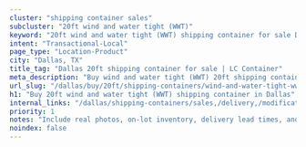 ```yaml
---
cluster: "shipping container sales"
subcluster: "20ft wind and water tight (WWT)"
keyword: "20ft wind and water tight (WWT) shipping container for sale Dallas, TX"
intent: "Transactional-Local"
page_type: "Location-Product"
city: "Dallas, TX"
title_tag: "Dallas 20ft shipping container for sale | LC Container"
meta_description: "Buy wind and water tight (WWT) 20ft shipping container sale with local delivery in Dallas, TX. LC Container — local Since 2003. Request a fast quote today."
url_slug: "/dallas/buy/20ft/shipping-containers/wind-and-water-tight-wwt"
h1: "Buy 20ft wind and water tight (WWT) shipping container in Dallas"
internal_links: "/dallas/shipping-containers/sales,/delivery,/modifications"
priority: 1
notes: "Include real photos, on-lot inventory, delivery lead times, and financing info."
noindex: false
---
```


<!-- TODO: Add unique city/inventory copy, images, and internal links here. -->
